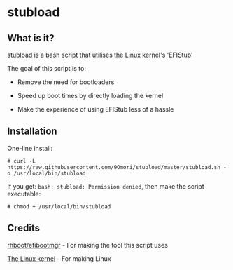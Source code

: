 # stubload

## What is it?
stubload is a bash script that utilises the Linux kernel's 'EFIStub'

The goal of this script is to:

* Remove the need for bootloaders

* Speed up boot times by directly loading the kernel

* Make the experience of using EFIStub less of a hassle

## Installation
One-line install:

`# curl -L https://raw.githubusercontent.com/9Omori/stubload/master/stubload.sh -o /usr/local/bin/stubload`

If you get: `bash: stubload: Permission denied`, then make the script executable:

`# chmod + /usr/local/bin/stubload`

## Credits
[rhboot/efibootmgr](https://github.com/rhboot/efibootmgr) - For making the tool this script uses

[The Linux kernel](https://www.kernel.org/) - For making Linux
